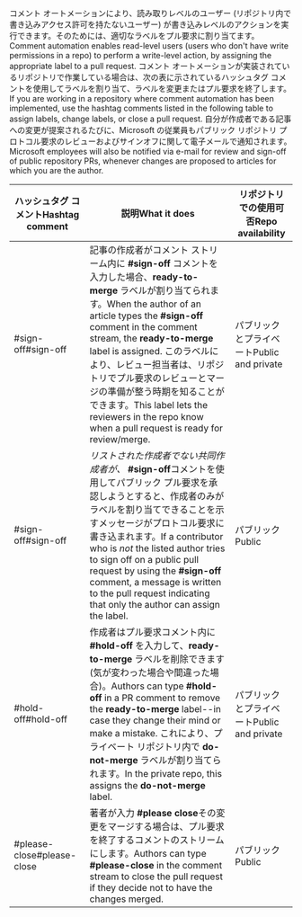 <span data-ttu-id="d9da3-101">コメント オートメーションにより、読み取りレベルのユーザー (リポジトリ内で書き込みアクセス許可を持たないユーザー) が書き込みレベルのアクションを実行できます。そのためには、適切なラベルをプル要求に割り当てます。</span><span class="sxs-lookup"><span data-stu-id="d9da3-101">Comment automation enables read-level users (users who don't have write permissions in a repo) to perform a write-level action, by assigning the appropriate label to a pull request.</span></span> <span data-ttu-id="d9da3-102">コメント オートメーションが実装されているリポジトリで作業している場合は、次の表に示されているハッシュタグ コメントを使用してラベルを割り当て、ラベルを変更またはプル要求を終了します。</span><span class="sxs-lookup"><span data-stu-id="d9da3-102">If you are working in a repository where comment automation has been implemented, use the hashtag comments listed in the following table to assign labels, change labels, or close a pull request.</span></span> <span data-ttu-id="d9da3-103">自分が作成者である記事への変更が提案されるたびに、Microsoft の従業員もパブリック リポジトリ プロトコル要求のレビューおよびサインオフに関して電子メールで通知されます。</span><span class="sxs-lookup"><span data-stu-id="d9da3-103">Microsoft employees will also be notified via e-mail for review and sign-off of public repository PRs, whenever changes are proposed to articles for which you are the author.</span></span>


| <span data-ttu-id="d9da3-104">ハッシュタグ コメント</span><span class="sxs-lookup"><span data-stu-id="d9da3-104">Hashtag comment</span></span> | <span data-ttu-id="d9da3-105">説明</span><span class="sxs-lookup"><span data-stu-id="d9da3-105">What it does</span></span> | <span data-ttu-id="d9da3-106">リポジトリでの使用可否</span><span class="sxs-lookup"><span data-stu-id="d9da3-106">Repo availability</span></span> |
| --- | --- | --- |
| <span data-ttu-id="d9da3-107">#sign-off</span><span class="sxs-lookup"><span data-stu-id="d9da3-107">#sign-off</span></span> |<span data-ttu-id="d9da3-108">記事の作成者がコメント ストリーム内に **#sign-off** コメントを入力した場合、**ready-to-merge** ラベルが割り当てられます。</span><span class="sxs-lookup"><span data-stu-id="d9da3-108">When the author of an article types the **#sign-off** comment in the comment stream, the **ready-to-merge** label is assigned.</span></span> <span data-ttu-id="d9da3-109">このラベルにより、レビュー担当者は、リポジトリでプル要求のレビューとマージの準備が整う時期を知ることができます。</span><span class="sxs-lookup"><span data-stu-id="d9da3-109">This label lets the reviewers in the repo know when a pull request is ready for review/merge.</span></span> |<span data-ttu-id="d9da3-110">パブリックとプライベート</span><span class="sxs-lookup"><span data-stu-id="d9da3-110">Public and private</span></span> |
| <span data-ttu-id="d9da3-111">#sign-off</span><span class="sxs-lookup"><span data-stu-id="d9da3-111">#sign-off</span></span> |<span data-ttu-id="d9da3-112">*リストされた作成者でない共同作成者が、* **#sign-off**コメントを使用してパブリック プル要求を承認しようとすると、作成者のみがラベルを割り当てできることを示すメッセージがプロトコル要求に書き込まれます。</span><span class="sxs-lookup"><span data-stu-id="d9da3-112">If a contributor who is *not* the listed author tries to sign off on a public pull request by using the **#sign-off** comment, a message is written to the pull request indicating that only the author can assign the label.</span></span> |<span data-ttu-id="d9da3-113">パブリック</span><span class="sxs-lookup"><span data-stu-id="d9da3-113">Public</span></span> |
| <span data-ttu-id="d9da3-114">#hold-off</span><span class="sxs-lookup"><span data-stu-id="d9da3-114">#hold-off</span></span> |<span data-ttu-id="d9da3-115">作成者はプル要求コメント内に **#hold-off** を入力して、**ready-to-merge** ラベルを削除できます (気が変わった場合や間違った場合)。</span><span class="sxs-lookup"><span data-stu-id="d9da3-115">Authors can type **#hold-off** in a PR comment to remove the **ready-to-merge** label--in case they change their mind or make a mistake.</span></span> <span data-ttu-id="d9da3-116">これにより、プライベート リポジトリ内で **do-not-merge** ラベルが割り当てられます。</span><span class="sxs-lookup"><span data-stu-id="d9da3-116">In the private repo, this assigns the **do-not-merge** label.</span></span> |<span data-ttu-id="d9da3-117">パブリックとプライベート</span><span class="sxs-lookup"><span data-stu-id="d9da3-117">Public and private</span></span> |
| <span data-ttu-id="d9da3-118">#please-close</span><span class="sxs-lookup"><span data-stu-id="d9da3-118">#please-close</span></span> |<span data-ttu-id="d9da3-119">著者が入力 **#please close**その変更をマージする場合は、プル要求を終了するコメントのストリームにします。</span><span class="sxs-lookup"><span data-stu-id="d9da3-119">Authors can type **#please-close** in the comment stream to close the pull request if they decide not to have the changes merged.</span></span> |<span data-ttu-id="d9da3-120">パブリック</span><span class="sxs-lookup"><span data-stu-id="d9da3-120">Public</span></span> |
